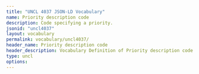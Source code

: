 ```yaml
---
title: "UNCL 4037 JSON-LD Vocabulary"
name: Priority description code
description: Code specifying a priority.
jsonid: "uncl4037"
layout: vocabulary
permalink: vocabulary/uncl4037/
header_name: Priority description code
header_description: Vocabulary Definition of Priority description code semantics in HTML format. JSON-LD format is available at [uncl4037.jsonld](https://edi3.org/vocabulary/uncl4037.jsonld)
type: uncl
options:
---
```

